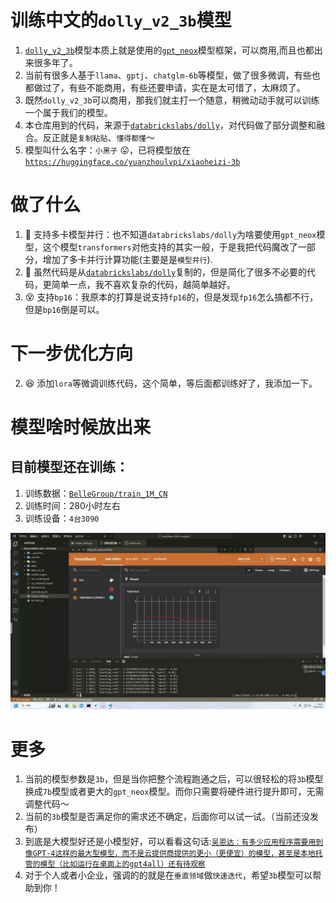 # 训练中文的`dolly_v2_3b`模型
1. [`dolly_v2_3b`](https://huggingface.co/databricks/dolly-v2-3b)模型本质上就是使用的[`gpt_neox`](https://huggingface.co/models?other=gpt_neox)模型框架，可以商用,而且也都出来很多年了。
2. 当前有很多人基于`llama`、`gptj`、`chatglm-6b`等模型，做了很多微调，有些也都做过了，有些不能商用，有些还要申请，实在是太可惜了，太麻烦了。
3. 既然`dolly_v2_3b`可以商用，那我们就主打一个随意，稍微动动手就可以训练一个属于我们的模型。
4. 本仓库用到的代码，来源于[`databrickslabs/dolly`](https://github.com/databrickslabs/dolly#getting-started-with-response-generation)，对代码做了部分调整和融合。反正就是`复制粘贴`、`懂得都懂`～
5. 模型叫什么名字：`小黑子` 😛，已将模型放在[`https://huggingface.co/yuanzhoulvpi/xiaoheizi-3b`](https://huggingface.co/yuanzhoulvpi/xiaoheizi-3b)



# 做了什么
1. 🎯 支持多卡模型并行：也不知道`databrickslabs/dolly`为啥要使用`gpt_neox`模型，这个模型`transformers`对他支持的其实一般，于是我把代码魔改了一部分，增加了多卡并行计算功能(主要是是`模型并行`).
2. 🥱 虽然代码是从[`databrickslabs/dolly`](https://github.com/databrickslabs/dolly#getting-started-with-response-generation)复制的，但是简化了很多不必要的代码，更简单一点，我不喜欢复杂的代码，越简单越好。
3. 😵 支持`bp16`：我原本的打算是说支持`fp16`的，但是发现`fp16`怎么搞都不行，但是`bp16`倒是可以。
# 下一步优化方向
2. 😆 添加`lora`等微调训练代码，这个简单，等后面都训练好了，我添加一下。

# 模型啥时候放出来
## 目前模型还在训练：
1. 训练数据：[`BelleGroup/train_1M_CN`](https://huggingface.co/datasets/BelleGroup/train_1M_CN)
2. 训练时间：280小时左右
3. 训练设备：`4台3090`

![](images/image001.png)





# 更多
1. 当前的模型参数是`3b`，但是当你把整个流程跑通之后，可以很轻松的将`3b`模型换成`7b`模型或者更大的`gpt_neox`模型。而你只需要将硬件进行提升即可，无需调整代码～
2. 当前的`3b`模型是否满足你的需求还不确定，后面你可以试一试。（当前还没发布）
3. 到底是大模型好还是小模型好，可以看看这句话:[`吴恩达：有多少应用程序需要用到像GPT-4这样的最大型模型，而不是云提供商提供的更小（更便宜）的模型，甚至是本地托管的模型（比如运行在桌面上的gpt4all）还有待观察`](https://zhuanlan.zhihu.com/p/623672319)
4. 对于个人或者小企业，强调的的就是在`垂直领域`做`快速迭代`，希望`3b`模型可以帮助到你！




